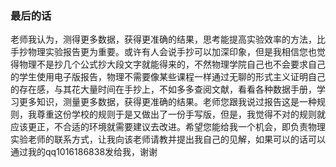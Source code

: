 ### 最后的话

老师我认为，测得更多数据，获得更准确的结果，思考能提高实验效率的方法，比手抄物理实验报告更为重要。或许有人会说手抄可以加深印象，但是我相信您也觉得物理不是抄几个公式抄大段文字就能得来的，不然物理学院自己也不会要求自己的学生使用电子版报告，物理不需要像某些课程一样通过无聊的形式主义证明自己的存在感，与其花大量时间在手抄上，不如多多查阅文献，看看各种数据手册，学习更多知识，测量更多数据，获得更准确的结果。老师您跟我说过报告这是一种规则，我尊重这份学校的规则于是又做出了一份手写版，但是，我觉得不对的规则就应该更正，不合适的环境就需要建议去改进。希望您能给我一个机会，即负责物理实验老师的联系方式，让我向该老师请教并提出我自己的见解，如果可以的话可以通过我的qq1016186838发给我，谢谢 